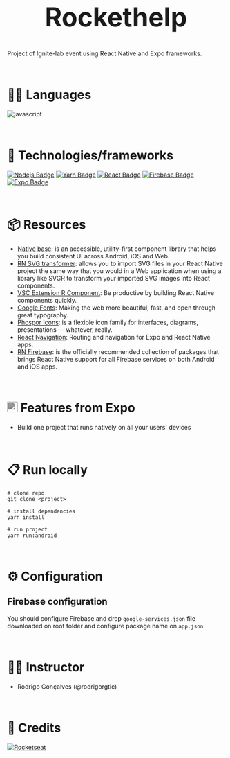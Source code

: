 <div align="center">
  <h1 style="font-size: 60px">Rockethelp</h1>
</div>

<!-- <p align="center">
  <a href="https://instalura-danilok.vercel.app/" target="blank"><img src="./public/homepage.png" width="720" alt="Instalura"></a>
</p> -->

Project of Ignite-lab event using React Native and Expo frameworks.

<br>

# 👩‍💻 Languages
![javascript](https://img.shields.io/badge/JavaScript-F7DF1E?style=for-the-badge&logo=javascript&logoColor=black)

<br>

# 🧰 Technologies/frameworks

[![Nodejs Badge](https://img.shields.io/badge/Node.js-339933?style=for-the-badge&logo=nodedotjs&logoColor=white)](https://nodejs.org/)
[![Yarn Badge](https://img.shields.io/badge/Yarn-2C8EBB?style=for-the-badge&logo=yarn&logoColor=white)](https://yarnpkg.com)
[![React Badge](https://img.shields.io/badge/React-20232A?style=for-the-badge&logo=react&logoColor=61DAFB)](https://pt-br.reactjs.org)
[![Firebase Badge](https://img.shields.io/badge/firebase-ffca28?style=for-the-badge&logo=firebase&logoColor=black)](https://firebase.google.com)
[![Expo Badge](https://img.shields.io/badge/Expo-1B1F23?style=for-the-badge&logo=expo&logoColor=white)](https://expo.dev)

<br>

# 📦 Resources

- [Native base](https://nativebase.io): is an accessible, utility-first component library that helps you build consistent UI across Android, iOS and Web.
- [RN SVG transformer](https://www.npmjs.com/package/react-native-svg-transformer):  allows you to import SVG files in your React Native project the same way that you would in a Web application when using a library like SVGR to transform your imported SVG images into React components.
- [VSC Extension R Component](https://marketplace.visualstudio.com/items?itemName=rodrigorgtic.rcomponent): Be productive by building React Native components quickly.
- [Google Fonts](https://fonts.google.com): Making the web more beautiful, fast, and open through great typography.
- [Phospor Icons](https://phosphoricons.com): is a flexible icon family for interfaces, diagrams, presentations — whatever, really.
- [React Navigation](https://reactnavigation.org): Routing and navigation for Expo and React Native apps.
- [RN Firebase](https://rnfirebase.io): is the officially recommended collection of packages that brings React Native support for all Firebase services on both Android and iOS apps.

<br>

# <img src="https://simpleicons.org/icons/expo.svg" style="filter: invert(31%) sepia(0%) saturate(1%) hue-rotate(107deg) brightness(96%) contrast(88%);" width="24px" height="24px" /> Features from Expo
- Build one project that runs natively on all your users' devices

<br>

# 📋 Run locally

```
# clone repo
git clone <project>

# install dependencies
yarn install

# run project
yarn run:android
```
<br>

# ⚙️ Configuration

## Firebase configuration

You should configure Firebase and drop `google-services.json` file downloaded on root folder and configure package name on `app.json`.

<br>

# 👨‍🏫 Instructor
- Rodrigo Gonçalves (@rodrigorgtic)

<br>

# 💙 Credits

[![Rocketseat](https://img.shields.io/badge/Rocketseat-633BBC?style=for-the-badge)](https://www.rocketseat.com.br)